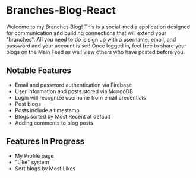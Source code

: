 # Branches-Blog-React

Welcome to my Branches Blog! This is a social-media application designed for communication and building connections that will extend your "branches". All you need to do is sign up with a username, email, and password and your account is set! Once logged in, feel free to share your blogs on the Main Feed as well view others who have posted before you.

## Notable Features
- Email and password authentication via Firebase
- User information and posts stored via MongoDB
- Login will recognize username from email credentials
- Post blogs
- Posts include a timestamp
- Blogs sorted by Most Recent at default
- Adding comments to blog posts

## Features In Progress
- My Profile page
- "Like" system
- Sort blogs by Most Likes